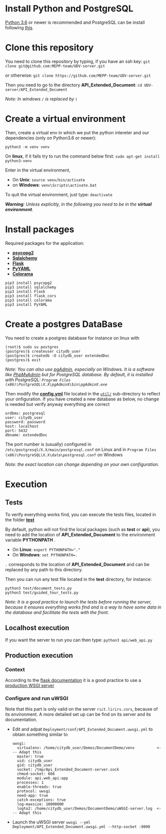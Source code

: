 # Install Python and PostgreSQL

[Python 3.6](https://www.python.org/downloads/) or newer is recommended and PostgreSQL can be install following 
[this](https://www.postgresql.org/docs/9.3/static/tutorial-install.html).

# Clone this repository

You need to clone this repository by typing, if you have an ssh key: `git clone git@github.com:MEPP-team/UDV-server.git`

or otherwise: `git clone https://github.com/MEPP-team/UDV-server.git`

Then you need to go to the directory **API_Extended_Document**: `cd UDV-server/API_Extended_Document`

*Note: In windows `/` is replaced by `\`*

# Create a virtual environment

Then, create a virtual env in which we put the python intereter and our dependencies (only on Python3.6 or newer):
```
python3 -m venv venv
```

On **linux**, if it fails try to run the command below first: `sudo apt-get install python3-venv`

Enter in the virtual environment, 
- On **Unix**: `source venv/bin/activate`
- on **Windows**: `venv\Scripts\activate.bat`
  
To quit the virtual environment, just type:   `deactivate`

***Warning**: Unless explicitly, in the following you need to be in the **virtual environment**.*

# Install packages

Required packages for the application:
- [**psycopg2**](http://initd.org/psycopg/)
- [**Sqlalchemy**](https://www.sqlalchemy.org/)
- [**Flask**](http://flask.pocoo.org/)
- [**PyYAML**](https://pyyaml.org/wiki/PyYAMLDocumentation)
- [**Colorama**](https://pypi.org/project/colorama/)

```
pip3 install psycopg2
pip3 install sqlalchemy
pip3 install Flask
pip3 install flask_cors
pip3 install colorama
pip3 install PyYAML
```

# Create a postgres DataBase
You need to create a postgres database for instance on linux with
```
(root)$ sudo su postgres
(postgres)$ createuser citydb_user
(postgres)$ createdb -O citydb_user extendedDoc
(postgres)$ exit
```

*Note: You can also use [pgAdmin](https://www.pgadmin.org), especially on Windows. 
It is a software like [PhpMyAdmin](https://www.phpmyadmin.net/) but for PostgreSQL database.
By default, it is installed with PostgreSQL: `Program Files (x86)\PostgreSQL\X.X\pgAdminX\bin\pgAdminX.exe`*

Then modify the [**config.yml**](https://github.com/MEPP-team/UDV-server/blob/master/API_Extended_Document/util/config.yml) 
file located in the [`util/`](https://github.com/MEPP-team/UDV-server/blob/master/API_Extended_Document/util) sub-directory to reflect your onfiguration. 
If you have created a new database as below, no change is needed but verify anyway everything are correct

```
ordbms: postgresql
user: citydb_user
password: password
host: localhost
port: 5432
dbname: extendedDoc
```
The port number is (usually) configured in `/etc/postgresql/X.X/main/postgresql.conf` on Linux
and in `Program Files (x86)\PostgreSQL\X.X\data\postgresql.conf` on Windows

*Note: the exact location can change depending on your own configuration.*

# Execution

## Tests

To verify everything works find, you can execute the tests files, located in the folder 
[**test**](https://github.com/MEPP-team/UDV-server/blob/master/API_Extended_Document/test)

By default, python will not find the local packages (such as **test** or **api**), 
you need to add the location of **API_Extended_Document** to the environment variable **PYTHONPATH** .
- On **Linux**: `export PYTHONPATH="."`
- On **Windows**: `set PYTHONPATH=.`

`.` corresponds to the location of **API_Extended_Document** and can be replaced 
by any path to this directory.

Then you can run any test file located in the **test** directory, for instance: 
```
python3 test/document_tests.py
python3 test/guided_tour_tests.py
```

*Note: It is a good practice to launch the tests before running the server, because it ensures everything works find and 
is a way to have some data in the database and facilitate the tests with the front.*

## Localhost execution

If you want the server to run you can then type: `python3 api/web_api.py`

## Production execution

### Context

According to the [flask documentation](http://flask.pocoo.org/docs/1.0/tutorial/deploy/) 
it is a good practice to use a [production WSGI server](https://www.fullstackpython.com/wsgi-servers.html)

### Configure and run uWSGI

Note that this part is only valid on the server `rict.lirirs.cnrs`, because of its environment. 
A more detailed set up can be find on its server and its documentation.

 * Edit and adpat `Deployment/conf/API_Extended_Document.uwsgi.yml` to obtain something similar to
 
   ```
   uwsgi:
     virtualenv: /home/citydb_user/Demos/DocumentDemo/venv          <--- Adapt this
     master: true
     uid: citydb_user
     gid: citydb_user
     socket: /tmp/Api_Extended_Document-server.sock
     chmod-socket: 666
     module: api.web_api:app
     processes: 1
     enable-threads: true
     protocol: uwsgi
     need-app: true
     catch-exceptions: true
     log-maxsize: 10000000
     logto2: /home/citydb_user/Demos/DocumentDemo/uWSGI-server.log  <--- Adapt this
   ```
 * Launch the uWSGI server `uwsgi --yml Deployment/API_Extended_Document.uwsgi.yml --http-socket :9090`

